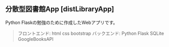 ## 分散型図書館App [distLibraryApp]

Python Flaskの勉強のために作成したWebアプリです。

>フロントエンド: html css bootstrap
バックエンド: Python Flask
         SQLite GoogleBooksAPI
